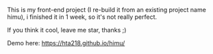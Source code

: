 This is my front-end project (I re-build it from an existing project name himu), i finished it in 1 week, so it's not really perfect. 

If you think it cool, leave me star, thanks ;)

Demo here: https://hta218.github.io/himu/
